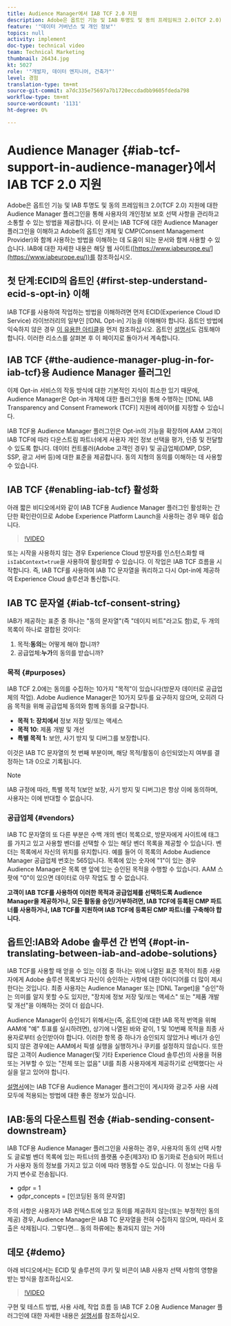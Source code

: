 ```yaml
---
title: Audience Manager에서 IAB TCF 2.0 지원
description: Adobe은 옵트인 기능 및 IAB 투명도 및 동의 프레임워크 2.0(TCF 2.0) 지원에 대한 Audience Manager 플러그인을 통해 사용자의 개인정보 보호 선택 사항을 관리하고 소통할 수 있는 방법을 제공합니다. 이 문서는 IAB TCF에 대한 Audience Manager 플러그인을 이해하고 Adobe의 옵트인 개체 및 CMP(Consent Management Provider)와 함께 사용하는 방법을 이해하는 데 도움이 되는 문서와 함께 사용할 수 있습니다.
feature: '"데이터 거버넌스 및 개인 정보"'
topics: null
activity: implement
doc-type: technical video
team: Technical Marketing
thumbnail: 26434.jpg
kt: 5027
role: '"개발자, 데이터 엔지니어, 건축가"'
level: 경험
translation-type: tm+mt
source-git-commit: a7dc335e75697a7b1720eccdadbb9605fdeda798
workflow-type: tm+mt
source-wordcount: '1131'
ht-degree: 0%

---
```



# Audience Manager {#iab-tcf-support-in-audience-manager}에서 IAB TCF 2.0 지원

Adobe은 옵트인 기능 및 IAB 투명도 및 동의 프레임워크 2.0(TCF 2.0) 지원에 대한 Audience Manager 플러그인을 통해 사용자의 개인정보 보호 선택 사항을 관리하고 소통할 수 있는 방법을 제공합니다. 이 문서는 IAB TCF에 대한 Audience Manager 플러그인을 이해하고 Adobe의 옵트인 개체 및 CMP(Consent Management Provider)와 함께 사용하는 방법을 이해하는 데 도움이 되는 문서와 함께 사용할 수 있습니다. IAB에 대한 자세한 내용은 해당 웹 사이트([https://www.iabeurope.eu/](https://www.iabeurope.eu/))를 참조하십시오.

## 첫 단계:ECID의 옵트인 {#first-step-understand-ecid-s-opt-in} 이해

IAB TCF를 사용하여 작업하는 방법을 이해하려면 먼저 ECID(Experience Cloud ID Service) 라이브러리의 일부인 [!DNL Opt-in] 기능을 이해해야 합니다. 옵트인 방법에 익숙하지 않은 경우 [이 유용한 아티클](https://docs.adobe.com/content/help/en/core-services-learn/tutorials/id-service/use-opt-in-to-control-experience-cloud-activities-based-on-user-consent.html)을 먼저 참조하십시오. 옵트인 [설명서](https://docs.adobe.com/content/help/ko-KR/id-service/using/implementation/opt-in-service/optin-overview.html)도 검토해야 합니다. 이러한 리소스를 살펴본 후 이 페이지로 돌아가서 계속합니다.

## IAB TCF {#the-audience-manager-plug-in-for-iab-tcf}용 Audience Manager 플러그인

이제 Opt-in 서비스의 작동 방식에 대한 기본적인 지식이 최소한 있기 때문에, Audience Manager은 Opt-in 개체에 대한 플러그인을 통해 수행하는 [!DNL IAB Transparency and Consent Framework (TCF)] 지원에 레이어를 지정할 수 있습니다.

IAB TCF용 Audience Manager 플러그인은 Opt-in의 기능을 확장하며 AAM 고객이 IAB TCF에 따라 다운스트림 파트너에게 사용자 개인 정보 선택을 평가, 인증 및 전달할 수 있도록 합니다. 데이터 컨트롤러(Adobe 고객인 경우) 및 공급업체(DMP, DSP, SSP, 광고 서버 등)에 대한 표준을 제공합니다. 동의 지형의 동의를 이해하는 데 사용할 수 있습니다.

## IAB TCF {#enabling-iab-tcf} 활성화

아래 짧은 비디오에서와 같이 IAB TCF용 Audience Manager 플러그인 활성화는 간단한 확인란이므로 Adobe Experience Platform Launch을 사용하는 경우 매우 쉽습니다.

>[!VIDEO](https://video.tv.adobe.com/v/26433/?quality=12)

또는 시작을 사용하지 않는 경우 Experience Cloud 방문자를 인스턴스화할 때 `isIabContext=true`을 사용하여 활성화할 수 있습니다. 이 작업은 IAB TCF 흐름을 시작합니다. 즉, IAB TCF를 사용하여 IAB TC 문자열을 쿼리하고 다시 Opt-in에 제공하여 Experience Cloud 솔루션과 통신합니다.

## IAB TC 문자열 {#iab-tcf-consent-string}

IAB가 제공하는 표준 중 하나는 &quot;동의 문자열&quot;(즉 &quot;데이지 비트&quot;라고도 함)로, 두 개의 목록이 하나로 결합된 것이다:

1. 목적:**동의**&#x200B;는 어떻게 해야 합니까?
1. 공급업체:**누가**&#x200B;의 동의를 받습니까?

### 목적 {#purposes}

IAB TCF 2.0에는 동의를 수집하는 10가지 &quot;목적&quot;이 있습니다(방문자 데이터로 공급업체의 작업). Adobe Audience Manager은 10가지 모두를 요구하지 않으며, 오히려 다음 목적을 위해 공급업체 동의와 함께 동의를 요구합니다.

* **목적 1: 장치에서** 정보 저장 및/또는 액세스
* **목적 10:** 제품 개발 및 개선
* **특별 목적 1:** 보안, 사기 방지 및 디버그를 보장합니다.

이것은 IAB TC 문자열의 첫 번째 부분이며, 해당 목적/활동이 승인되었는지 여부를 결정하는 1과 0으로 기록됩니다.

>[!NOTE]
>
>IAB 규정에 따라, 특별 목적 1(보안 보장, 사기 방지 및 디버그)은 항상 이에 동의하며, 사용자는 이에 반대할 수 없습니다.

### 공급업체 {#vendors}

IAB TC 문자열의 또 다른 부분은 수백 개의 벤더 목록으로, 방문자에게 사이트에 태그를 가지고 있고 사용할 벤더를 선택할 수 있는 해당 벤더 목록을 제공할 수 있습니다. 벤더는 목록에서 자신의 위치를 유지합니다. 예를 들어 이 목록의 Adobe Audience Manager 공급업체 번호는 565입니다. 목록에 있는 숫자에 &quot;1&quot;이 있는 경우 Audience Manager은 목록 맨 앞에 있는 승인된 목적을 수행할 수 있습니다. AAM 스팟에 &quot;0&quot;이 있으면 데이터로 아무 작업도 할 수 없습니다.

**고객이 IAB TCF를 사용하여 이러한 목적과 공급업체를 선택하도록 Audience Manager을 제공하거나, 모든 활동을 승인/거부하려면, IAB TCF에 등록된 CMP 파트너를 사용하거나, IAB TCF를 지원하며 IAB TCF에 등록된 CMP 파트너를 구축해야 합니다.**

## 옵트인:IAB와 Adobe 솔루션 간 번역 {#opt-in-translating-between-iab-and-adobe-solutions}

IAB TCF를 사용할 때 얻을 수 있는 이점 중 하나는 위에 나열된 표준 목적이 최종 사용자에게 Adobe 솔루션 목록보다 자신이 승인하는 사항에 대한 아이디어를 더 많이 제시한다는 것입니다. 최종 사용자는 Audience Manager 또는 [!DNL Target]을 &quot;승인&quot;하는 의미를 알지 못할 수도 있지만, &quot;장치에 정보 저장 및/또는 액세스&quot; 또는 &quot;제품 개발 및 개선&quot;을 이해하는 것이 더 쉽습니다.

Audience Manager이 승인되기 위해서는(즉, 옵트인에 대한 IAB 목적 번역을 위해 AAM에 &quot;예&quot; 투표를 실시하려면), 상기에 나열된 바와 같이, 1 및 10번째 목적을 최종 사용자로부터 승인받아야 합니다. 이러한 항목 중 하나가 승인되지 않았거나 베너가 승인되지 않은 경우에는 AAM에서 픽셀 실행을 실행하거나 쿠키를 설정하지 않습니다. 또한 많은 고객이 Audience Manager(및 기타 Experience Cloud 솔루션)의 사용을 허용 또는 거부할 수 있는 &quot;전체 또는 없음&quot; UI를 최종 사용자에게 제공하기로 선택했다는 사실을 알고 있어야 합니다.

[설명서](https://marketing.adobe.com/resources/help/en_US/aam/aam-iab-plugin.html)에는 IAB TCF용 Audience Manager 플러그인이 게시자와 광고주 사용 사례 모두에 적용되는 방법에 대한 좋은 정보가 있습니다.

## IAB:동의 다운스트림 전송 {#iab-sending-consent-downstream}

IAB TCF용 Audience Manager 플러그인을 사용하는 경우, 사용자의 동의 선택 사항도 글로벌 벤더 목록에 있는 파트너의 플랫폼 수준(제3자) ID 동기화로 전송되어 파트너가 사용자 동의 정보를 가지고 있고 이에 따라 행동할 수도 있습니다. 이 정보는 다음 두 가지 변수로 전송됩니다.

* gdpr = 1
* gdpr_concepts = [인코딩된 동의 문자열]

주의 사항은 사용자가 IAB 컨텍스트에 있고 동의를 제공하지 않는(또는 부정적인 동의 제공) 경우, Audience Manager은 IAB TC 문자열을 전혀 수집하지 않으며, 따라서 호출은 삭제됩니다. 그렇다면... 동의 하류에는 통과되지 않는 거야

## 데모 {#demo}

아래 비디오에서는 ECID 및 솔루션의 쿠키 및 비콘이 IAB 사용자 선택 사항의 영향을 받는 방식을 참조하십시오.

>[!VIDEO](https://video.tv.adobe.com/v/26434/?quality=12)

구현 및 테스트 방법, 사용 사례, 작업 흐름 등 IAB TCF 2.0용 Audience Manager 플러그인에 대한 자세한 내용은 [설명서](https://docs.adobe.com/content/help/en/audience-manager/user-guide/overview/data-privacy/consent-management/aam-iab-plugin.html)를 참조하십시오.
